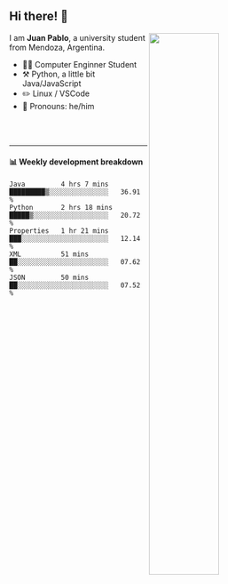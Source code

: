 ## Hi there! :wave:

[<img align="right" width="50%" src="https://github-readme-stats.vercel.app/api?username=juampi20&theme=dark&show_icons=true">](https://metrics.lecoq.io/juampi20?template=classic)

I am **Juan Pablo**, a university student from Mendoza, Argentina.

-   :man_student: Computer Enginner Student
-   :hammer_and_pick: Python, a little bit Java/JavaScript
-   :pencil2: Linux / VSCode
-   :man: Pronouns: he/him

<br/><br/>

---

#### :bar_chart: Weekly development breakdown

<!--START_SECTION:waka-->
```text
Java         4 hrs 7 mins    █████████▒░░░░░░░░░░░░░░░   36.91 % 
Python       2 hrs 18 mins   █████▒░░░░░░░░░░░░░░░░░░░   20.72 % 
Properties   1 hr 21 mins    ███░░░░░░░░░░░░░░░░░░░░░░   12.14 % 
XML          51 mins         ██░░░░░░░░░░░░░░░░░░░░░░░   07.62 % 
JSON         50 mins         ██░░░░░░░░░░░░░░░░░░░░░░░   07.52 % 
```
<!--END_SECTION:waka-->
